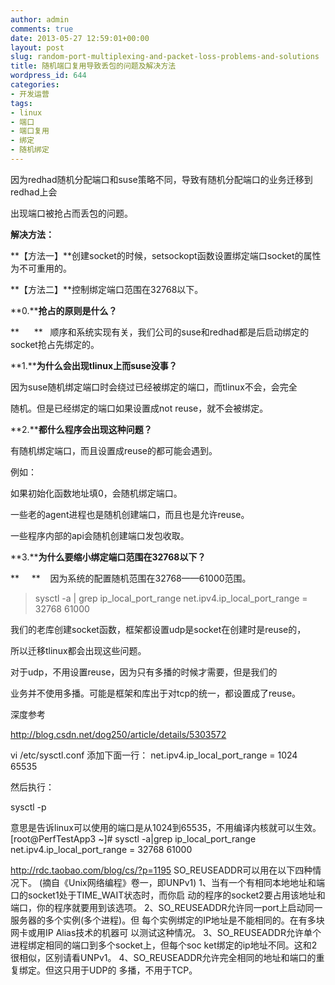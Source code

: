 ```yaml
---
author: admin
comments: true
date: 2013-05-27 12:59:01+00:00
layout: post
slug: random-port-multiplexing-and-packet-loss-problems-and-solutions
title: 随机端口复用导致丢包的问题及解决方法
wordpress_id: 644
categories:
- 开发运营
tags:
- linux
- 端口
- 端口复用
- 绑定
- 随机绑定
---
```


因为redhad随机分配端口和suse策略不同，导致有随机分配端口的业务迁移到redhad上会

出现端口被抢占而丢包的问题。

**解决方法：**

**【方法一】**创建socket的时候，setsockopt函数设置绑定端口socket的属性为不可重用的。

**【方法二】**控制绑定端口范围在32768以下。

**0.****抢占的原则是什么？**

**      **   顺序和系统实现有关，我们公司的suse和redhad都是后启动绑定的socket抢占先绑定的。

**1.****为什么会出现tlinux上而suse没事？**

因为suse随机绑定端口时会绕过已经被绑定的端口，而tlinux不会，会完全

随机。但是已经绑定的端口如果设置成not reuse，就不会被绑定。

**2.****都什么程序会出现这种问题？**

有随机绑定端口，而且设置成reuse的都可能会遇到。

例如：

如果初始化函数地址填0，会随机绑定端口。

一些老的agent进程也是随机创建端口，而且也是允许reuse。

一些程序内部的api会随机创建端口发包收取。

**3.****为什么要缩小绑定端口范围在32768以下？**

**     **    因为系统的配置随机范围在32768——61000范围。


> sysctl -a | grep ip_local_port_range
net.ipv4.ip_local_port_range = 32768 61000


我们的老库创建socket函数，框架都设置udp是socket在创建时是reuse的，

所以迁移tlinux都会出现这些问题。

对于udp，不用设置reuse，因为只有多播的时候才需要，但是我们的

业务并不使用多播。可能是框架和库出于对tcp的统一，都设置成了reuse。

深度参考

http://blog.csdn.net/dog250/article/details/5303572

vi /etc/sysctl.conf
添加下面一行：
net.ipv4.ip_local_port_range = 1024 65535

然后执行：

sysctl -p

意思是告诉linux可以使用的端口是从1024到65535，不用编译内核就可以生效。
[root@PerfTestApp3 ~]# sysctl -a|grep ip_local_port_range
net.ipv4.ip_local_port_range = 32768 61000

http://rdc.taobao.com/blog/cs/?p=1195
SO_REUSEADDR可以用在以下四种情况下。
(摘自《Unix网络编程》卷一，即UNPv1)
1、当有一个有相同本地地址和端口的socket1处于TIME_WAIT状态时，而你启
动的程序的socket2要占用该地址和端口，你的程序就要用到该选项。
2、SO_REUSEADDR允许同一port上启动同一服务器的多个实例(多个进程)。但
每个实例绑定的IP地址是不能相同的。在有多块网卡或用IP Alias技术的机器可
以测试这种情况。
3、SO_REUSEADDR允许单个进程绑定相同的端口到多个socket上，但每个soc
ket绑定的ip地址不同。这和2很相似，区别请看UNPv1。
4、SO_REUSEADDR允许完全相同的地址和端口的重复绑定。但这只用于UDP的
多播，不用于TCP。
